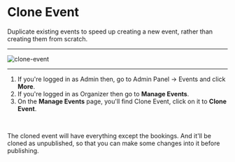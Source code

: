 # Clone Event

Duplicate existing events to speed up creating a new event, rather than creating them from scratch.

---

![clone-event](http://eventmie-pro-docs.test/images/fullyloaded/clone-event.png "clone-event")

---


1. If you're logged in as Admin then, go to Admin Panel -> Events and click **More**.
2. If you're logged in as Organizer then go to **Manage Events**.
3. On the **Manage Events** page, you'll find Clone Event, click on it to **Clone Event**.

<br>

The cloned event will have everything except the bookings. And it'll be cloned as unpublished, so that you can make some changes into it before publishing.